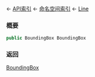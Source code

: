 ← [API索引](Api-Index) ← [命名空间索引](Namespace-Index) ← [Line](VRageMath.Line)

### 概要

```csharp
public BoundingBox BoundingBox
```

### 返回

[BoundingBox](VRageMath.BoundingBox)

